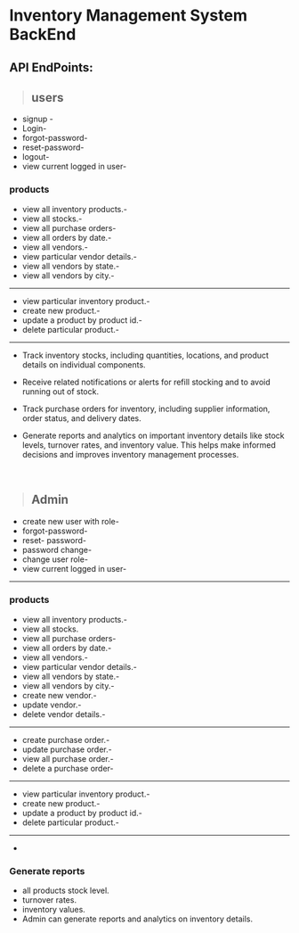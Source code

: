 # Inventory Management System BackEnd

## API EndPoints:

>## users

- signup -
- Login-
- forgot-password-
- reset-password-
- logout-
- view current logged in user-

### products

- view all inventory products.-
- view all stocks.-
- view all purchase orders-
- view all orders by date.-
- view all vendors.-
- view particular vendor details.-
- view all vendors by state.-
- view all vendors by city.-

<hr>

- view particular inventory product.-
- create new product.-
- update a product by product id.-
- delete particular product.-

<hr>

- Track inventory stocks, including quantities, locations, and product details on individual components.
- Receive related notifications or alerts for refill stocking and to avoid running out of stock.

- Track purchase orders for inventory, including supplier information, order status, and delivery dates.
- Generate reports and analytics on important inventory details like stock levels, turnover rates, and inventory value. This helps make informed decisions and improves inventory management processes.








</br>

>## Admin

- create new user with role-
- forgot-password-
- reset- password-
- password change-
- change user role-
- view current logged in user-

<hr>



### products

- view all inventory products.-
- view all stocks.
- view all purchase orders-
- view all orders by date.-
- view all vendors.-
- view particular vendor details.-
- view all vendors by state.-
- view all vendors by city.-
- create new vendor.-
- update vendor.-
- delete vendor details.-

<hr>

- create purchase order.-
- update purchase order.-
- view all purchase order.-
- delete a purchase order-

<hr>

- view particular inventory product.-
- create new product.-
- update a product by product id.-
- delete particular product.-

<hr>

- 

### Generate reports

- all products stock level.
- turnover rates.
- inventory values.
- Admin can generate reports and analytics on inventory details.






